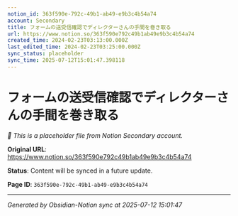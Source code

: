 ```yaml
---
notion_id: 363f590e-792c-49b1-ab49-e9b3c4b54a74
account: Secondary
title: フォームの送受信確認でディレクターさんの手間を巻き取る
url: https://www.notion.so/363f590e792c49b1ab49e9b3c4b54a74
created_time: 2024-02-23T03:13:00.000Z
last_edited_time: 2024-02-23T03:25:00.000Z
sync_status: placeholder
sync_time: 2025-07-12T15:01:47.398118
---
```


# フォームの送受信確認でディレクターさんの手間を巻き取る

*🔄 This is a placeholder file from Notion Secondary account.*

**Original URL**: https://www.notion.so/363f590e792c49b1ab49e9b3c4b54a74

**Status**: Content will be synced in a future update.

**Page ID**: `363f590e-792c-49b1-ab49-e9b3c4b54a74`

---

*Generated by Obsidian-Notion sync at 2025-07-12 15:01:47*
